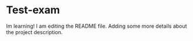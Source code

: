 # Test-exam
Im learning!
I am editing the README file. Adding some more details about the project description.
